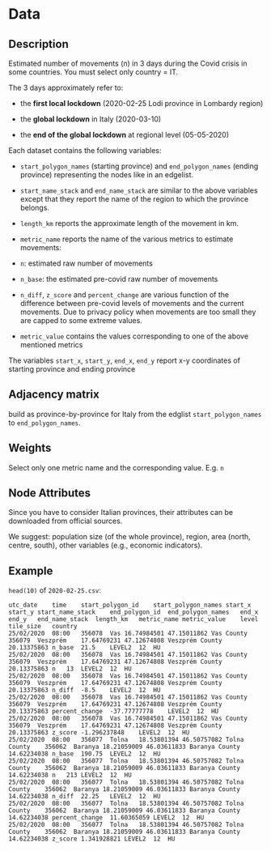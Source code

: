 # Data

## Description

Estimated number of movements (n) in 3 days during the Covid crisis in some countries. 
You must select only country = IT.

The 3 days approximately refer to:

- the **first local lockdown** (2020-02-25 Lodi province in Lombardy region)

- the **global lockdown** in Italy (2020-03-10)

- the **end of the global lockdown** at regional level (05-05-2020)

Each dataset contains the following variables:

- `start_polygon_names` (starting province) and `end_polygon_names` (ending province) representing the nodes like in an edgelist.

- `start_name_stack` and `end_name_stack` are similar to the above variables except that they report the name of the region to which the province belongs.

- `length_km` reports the approximate length of the movement in km.

- `metric_name` reports the name of the various metrics to estimate movements:

- `n`: estimated raw number of movements
- `n_base`: the estimated pre-covid raw number of movements
- `n_diff`, `z_score` and `percent_change` are various function of the difference between pre-covid levels of movements and the current movements. Due to privacy policy when movements are too small they are capped to some extreme values.

- `metric_value` contains the values corresponding to one of the above mentioned metrics

The variables `start_x`, `start_y`, `end_x`, `end_y` report x-y coordinates of starting province and ending province

## Adjacency matrix

build as province-by-province for Italy from the edglist `start_polygon_names` to `end_polygon_names`.

## Weights

Select only one metric name and the corresponding value. E.g. `n`

## Node Attributes

Since you have to consider Italian provinces, their attributes can be downloaded from official sources.

We suggest: population size (of the whole province), region, area (north, centre, south), other variables (e.g., economic indicators).

## Example

`head(10)` of `2020-02-25.csv`:

```
utc_date	time	start_polygon_id	start_polygon_names	start_x	start_y	start_name_stack	end_polygon_id	end_polygon_names	end_x	end_y	end_name_stack	length_km	metric_name	metric_value	level	tile_size	country
25/02/2020	08:00	356078	Vas	16.74984501	47.15011862	Vas County	356079	Veszprém	17.64769231	47.12674808	Veszprém County	20.13375863	n_base	21.5	LEVEL2	12	HU
25/02/2020	08:00	356078	Vas	16.74984501	47.15011862	Vas County	356079	Veszprém	17.64769231	47.12674808	Veszprém County	20.13375863	n	13	LEVEL2	12	HU
25/02/2020	08:00	356078	Vas	16.74984501	47.15011862	Vas County	356079	Veszprém	17.64769231	47.12674808	Veszprém County	20.13375863	n_diff	-8.5	LEVEL2	12	HU
25/02/2020	08:00	356078	Vas	16.74984501	47.15011862	Vas County	356079	Veszprém	17.64769231	47.12674808	Veszprém County	20.13375863	percent_change	-37.77777778	LEVEL2	12	HU
25/02/2020	08:00	356078	Vas	16.74984501	47.15011862	Vas County	356079	Veszprém	17.64769231	47.12674808	Veszprém County	20.13375863	z_score	-1.296237848	LEVEL2	12	HU
25/02/2020	08:00	356077	Tolna	18.53801394	46.50757082	Tolna County	356062	Baranya	18.21059009	46.03611833	Baranya County	14.62234038	n_base	190.75	LEVEL2	12	HU
25/02/2020	08:00	356077	Tolna	18.53801394	46.50757082	Tolna County	356062	Baranya	18.21059009	46.03611833	Baranya County	14.62234038	n	213	LEVEL2	12	HU
25/02/2020	08:00	356077	Tolna	18.53801394	46.50757082	Tolna County	356062	Baranya	18.21059009	46.03611833	Baranya County	14.62234038	n_diff	22.25	LEVEL2	12	HU
25/02/2020	08:00	356077	Tolna	18.53801394	46.50757082	Tolna County	356062	Baranya	18.21059009	46.03611833	Baranya County	14.62234038	percent_change	11.60365059	LEVEL2	12	HU
25/02/2020	08:00	356077	Tolna	18.53801394	46.50757082	Tolna County	356062	Baranya	18.21059009	46.03611833	Baranya County	14.62234038	z_score	1.341928821	LEVEL2	12	HU
```